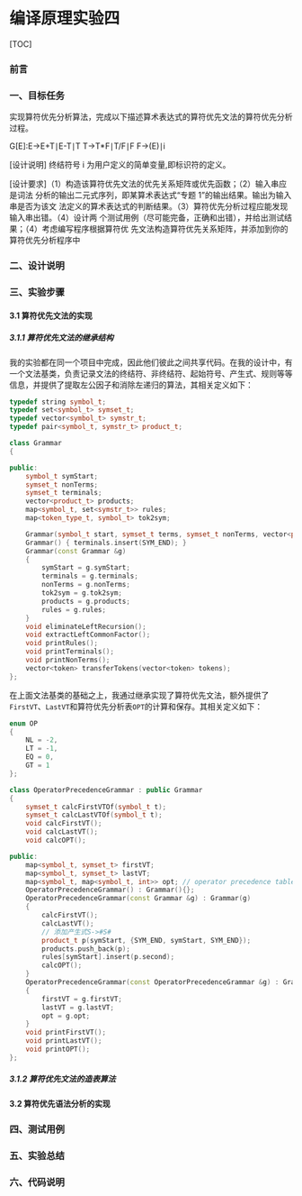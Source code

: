 # 编译原理实验四

[TOC]

### 前言

### 一、目标任务

实现算符优先分析算法，完成以下描述算术表达式的算符优先文法的算符优先分析过程。

G[E]:E→E+T∣E-T∣T T→T*F∣T/F∣F F→(E)∣i 

[设计说明] 终结符号 i 为用户定义的简单变量,即标识符的定义。

[设计要求]（1）构造该算符优先文法的优先关系矩阵或优先函数；（2）输入串应是词法 分析的输出二元式序列，即某算术表达式“专题 1”的输出结果。输出为输入串是否为该文 法定义的算术表达式的判断结果。（3）算符优先分析过程应能发现输入串出错。（4）设计两 个测试用例（尽可能完备，正确和出错），并给出测试结果；（4）考虑编写程序根据算符优 先文法构造算符优先关系矩阵，并添加到你的算符优先分析程序中

### 二、设计说明

### 三、实验步骤

#### 3.1 算符优先文法的实现

##### 3.1.1 算符优先文法的继承结构

我的实验都在同一个项目中完成，因此他们彼此之间共享代码。在我的设计中，有一个文法基类，负责记录文法的终结符、非终结符、起始符号、产生式、规则等等信息，并提供了提取左公因子和消除左递归的算法，其相关定义如下：

```C++
typedef string symbol_t;
typedef set<symbol_t> symset_t;
typedef vector<symbol_t> symstr_t;
typedef pair<symbol_t, symstr_t> product_t;

class Grammar
{

public:
    symbol_t symStart;
    symset_t nonTerms;
    symset_t terminals;
    vector<product_t> products;
    map<symbol_t, set<symstr_t>> rules;
    map<token_type_t, symbol_t> tok2sym;

    Grammar(symbol_t start, symset_t terms, symset_t nonTerms, vector<product_t> products, map<symbol_t, set<symstr_t>> rules, map<token_type_t, symbol_t> tok2sym);
    Grammar() { terminals.insert(SYM_END); }
    Grammar(const Grammar &g)
    {
        symStart = g.symStart;
        terminals = g.terminals;
        nonTerms = g.nonTerms;
        tok2sym = g.tok2sym;
        products = g.products;
        rules = g.rules;
    }
    void eliminateLeftRecursion();
    void extractLeftCommonFactor();
    void printRules();
    void printTerminals();
    void printNonTerms();
    vector<token> transferTokens(vector<token> tokens);
};
```

在上面文法基类的基础之上，我通过继承实现了算符优先文法，额外提供了`FirstVT`、`LastVT`和算符优先分析表`OPT`的计算和保存。其相关定义如下：

```C++
enum OP
{
    NL = -2,
    LT = -1,
    EQ = 0,
    GT = 1
};

class OperatorPrecedenceGrammar : public Grammar
{
    symset_t calcFirstVTOf(symbol_t t);
    symset_t calcLastVTOf(symbol_t t);
    void calcFirstVT();
    void calcLastVT();
    void calcOPT();

public:
    map<symbol_t, symset_t> firstVT;
    map<symbol_t, symset_t> lastVT;
    map<symbol_t, map<symbol_t, int>> opt; // operator precedence table
    OperatorPrecedenceGrammar() : Grammar(){};
    OperatorPrecedenceGrammar(const Grammar &g) : Grammar(g)
    {
        calcFirstVT();
        calcLastVT();
        // 添加产生式S->#S#
        product_t p(symStart, {SYM_END, symStart, SYM_END});
        products.push_back(p);
        rules[symStart].insert(p.second);
        calcOPT();
    }
    OperatorPrecedenceGrammar(const OperatorPrecedenceGrammar &g) : Grammar(g)
    {
        firstVT = g.firstVT;
        lastVT = g.lastVT;
        opt = g.opt;
    }
    void printFirstVT();
    void printLastVT();
    void printOPT();
};
```



##### 3.1.2 算符优先文法的造表算法

#### 3.2 算符优先语法分析的实现



### 四、测试用例

### 五、实验总结

### 六、代码说明